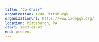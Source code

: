 ```yaml
---
title: "Co-Chair"
organization: IxDA Pittsburgh
organizationUrl: https://www.ixdapgh.org/
location: Pittsburgh, PA
start: 2023-02-02
end: present
---
```

